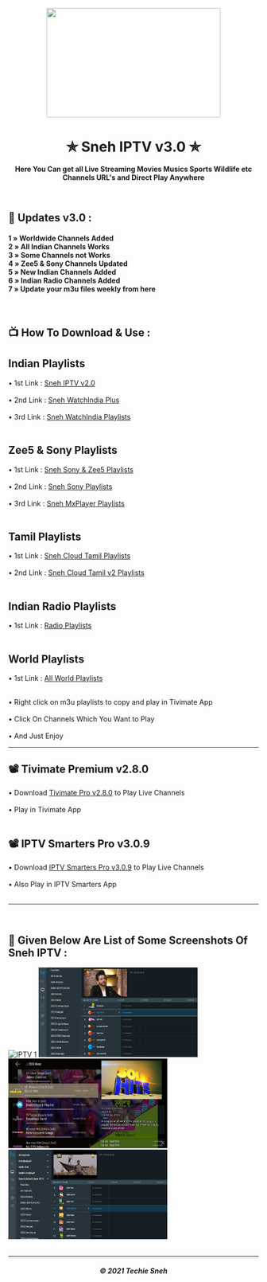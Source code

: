 <p align="center"><img src="images/snehiptv.gif" width="350" height="220"></p>
<h1 align="center"> ✯ Sneh IPTV v3.0 ✯ </h1>

<p align="center"><b>Here You Can get all Live Streaming Movies Musics Sports Wildlife etc Channels URL's and Direct Play Anywhere</b></p><br>

## 🍃 Updates v3.0 : 
 
<h4>

1 » Worldwide Channels Added<br>
2 » All Indian Channels Works<br>
3 » Some Channels not Works<br>
4 » Zee5 & Sony Channels Updated<br>
5 » New Indian Channels Added<br>
6 » Indian Radio Channels Added<br>
7 » Update your m3u files weekly from here<br>

</h4>

<br> 

## 📺 How To Download & Use : 

<h4>
 
## Indian Playlists

• 1st Link : <a href="https://raw.githubusercontent.com/techiesneh/sneh-iptv-m3u/main/Indian%20Playlists/sneh-iptv-new.m3u">Sneh IPTV v2.0</a>  <br><br>
• 2nd Link : <a href="https://raw.githubusercontent.com/techiesneh/sneh-iptv-m3u/main/Indian%20Playlists/sneh-watchindia-plu.m3u">Sneh WatchIndia Plus </a>  <br><br>
• 3rd Link : <a href="https://raw.githubusercontent.com/techiesneh/sneh-iptv-m3u/main/Indian%20Playlists/sneh-watchindia.m3u">Sneh WatchIndia Playlists </a>  <br><br> 
 
## Zee5 & Sony Playlists

• 1st Link : <a href="https://raw.githubusercontent.com/techiesneh/sneh-iptv-m3u/main/Zee5%20%26%20Sony%20Playlists/Sony%26Zee5-Sneh-IPTV.m3u">Sneh Sony & Zee5 Playlists </a><br><br>
• 2nd Link : <a href="https://raw.githubusercontent.com/techiesneh/sneh-iptv-m3u/main/Zee5%20%26%20Sony%20Playlists/sony-sneh-iptv.m3u">Sneh Sony Playlists </a><br><br>
• 3rd Link : <a href="https://raw.githubusercontent.com/techiesneh/sneh-iptv-m3u/main/Zee5%20%26%20Sony%20Playlists/snehtv-mxplayer.m3u">Sneh MxPlayer Playlists </a><br><br>
 
## Tamil Playlists

• 1st Link : <a href="https://raw.githubusercontent.com/techiesneh/sneh-iptv-m3u/main/Tamil%20Playlists/sneh-cloudtamil.m3u">Sneh Cloud Tamil Playlists </a>  <br><br>
• 2nd Link : <a href="https://raw.githubusercontent.com/techiesneh/sneh-iptv-m3u/main/Tamil%20Playlists/sneh-cloudtamil-v2.m3u">Sneh Cloud Tamil v2 Playlists </a>  <br><br>
 
## Indian Radio Playlists

• 1st Link : <a href="https://raw.githubusercontent.com/techiesneh/sneh-iptv-m3u/main/Radio%20Playlists/sneh-radio.m3u">Radio Playlists </a>  <br><br>


## World Playlists

• 1st Link : <a href="https://raw.githubusercontent.com/techiesneh/sneh-iptv-m3u/main/World%20Playlists/sneh-all-worldtv-channel's.m3u">All World Playlists </a>  <br><br>

 
• Right click on m3u playlists to copy and play in Tivimate App<br><br>
• Click On Channels Which You Want to Play<br><br>
• And Just Enjoy 
 
---
 
## 📽 Tivimate Premium v2.8.0

• Download <a href="https://files.moddroid.com/TiviMate%20IPTV%20Player/_TiviMate_2.8.0_Premium.apk">Tivimate Pro v2.8.0</a> to Play Live Channels<br><br>
• Play in Tivimate App<br><br>

## 📽 IPTV Smarters Pro v3.0.9

• Download <a href="https://files.moddroid.com/IPTV%20Smarters%20Pro/IPTV_Smarters_Pro_v3.0.9.4_-_Mod_-_Armeabi-v7a.apk">IPTV Smarters Pro v3.0.9</a> to Play Live Channels<br><br>
• Also Play in IPTV Smarters App<br><br>

---

</h4>
<br>


## 🍁 Given Below Are List of Some Screenshots Of Sneh IPTV : 


<div>

<img src="images/iptv1.jpg" alt="IPTV 1" width="320" height="180">
<img src="images/iptv2.jpg" alt="IPTV 2" width="320" height="180"><br>
<img src="images/iptv3.jpg" alt="IPTV 3" width="320" height="180">
<img src="images/iptv4.jpg" alt="IPTV 4" width="320" height="180"><br>

</div>

<br> 
  
---
<h5 align='center'>© 2021 Techie Sneh</h5>
